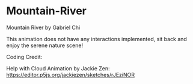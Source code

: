 # Mountain-River

Mountain River 
by Gabriel Chi

This animation does not have any interactions implemented, sit back and enjoy the serene nature scene!


Coding Credit:

Help with Cloud Animation by Jackie Zen:
https://editor.p5js.org/jackiezen/sketches/rJEziNOR



